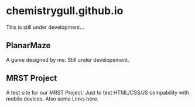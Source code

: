 # chemistrygull.github.io

This is still under development...

## PlanarMaze

A game designed by me. Still under developement.


## MRST Project

A test site for our MRST Project. Just to test HTML/CSS/JS compability with mobile devices.
Also some Links here.
